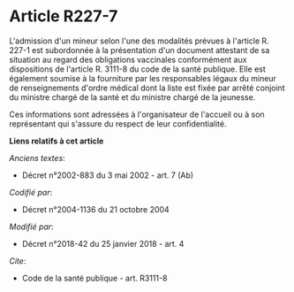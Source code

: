 # Article R227-7

L'admission d'un mineur selon l'une des modalités prévues à l'article R. 227-1 est subordonnée à la présentation d'un
document attestant de sa situation au regard des obligations vaccinales conformément aux dispositions de l'article R. 3111-8
du code de la santé publique. Elle est également soumise à la fourniture par les responsables légaux du mineur de
renseignements d'ordre médical dont la liste est fixée par arrêté conjoint du ministre chargé de la santé et du ministre
chargé de la jeunesse. 

Ces informations sont adressées à l'organisateur de l'accueil ou à son représentant qui s'assure du respect de leur
confidentialité.

**Liens relatifs à cet article**

_Anciens textes_:

  - Décret n°2002-883 du 3 mai 2002 - art. 7 (Ab)

_Codifié par_:

  - Décret n°2004-1136 du 21 octobre 2004

_Modifié par_:

  - Décret n°2018-42 du 25 janvier 2018 - art. 4

_Cite_:

  - Code de la santé publique - art. R3111-8
